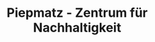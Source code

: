 ---
title: "Piepmatz - Zentrum für Nachhaltigkeit"
url: /kempten-allgaeu/piepmatz-zentrum-fuer-nachhaltigkeit/
shop: Lebensmittel
---